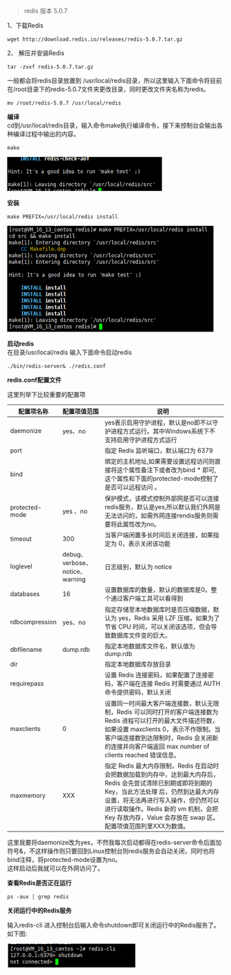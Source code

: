 > redis 版本 5.0.7

1、下载Redis

```
wget http://download.redis.io/releases/redis-5.0.7.tar.gz
```

2、 解压并安装Redis

```
tar -zvxf redis-5.0.7.tar.gz
```

一般都会将redis目录放置到 /usr/local/redis目录，所以这里输入下面命令将目前在/root目录下的redis-5.0.7文件夹更改目录，同时更改文件夹名称为redis。

```
mv /root/redis-5.0.7 /usr/local/redis
```

**编译**  
cd到/usr/local/redis目录，输入命令make执行编译命令，接下来控制台会输出各种编译过程中输出的内容。

```
make
```

![](../../images/linux/redis/redis1.png)

**安装**

```
make PREFIX=/usr/local/redis install
```

![](../../images/linux/redis/redis2.png)

**启动redis**  
在目录/usr/local/redis 输入下面命令启动redis

```
./bin/redis-server& ./redis.conf
```

**redis.conf配置文件**

这里列举下比较重要的配置项

配置项名称 | 配置项值范围 | 说明
----|----|----
daemonize | yes、no | yes表示启用守护进程，默认是no即不以守护进程方式运行。其中Windows系统下不支持启用守护进程方式运行
port |  | 指定 Redis 监听端口，默认端口为 6379
bind |  | 绑定的主机地址,如果需要设置远程访问则直接将这个属性备注下或者改为bind * 即可,这个属性和下面的protected-mode控制了是否可以远程访问 。
protected-mode | yes 、no | 保护模式，该模式控制外部网是否可以连接redis服务，默认是yes,所以默认我们外网是无法访问的，如需外网连接rendis服务则需要将此属性改为no。
timeout | 300 | 当客户端闲置多长时间后关闭连接，如果指定为 0，表示关闭该功能
loglevel | debug、verbose、notice、warning | 日志级别，默认为 notice
databases | 16 | 设置数据库的数量，默认的数据库是0。整个通过客户端工具可以看得到
rdbcompression | yes、no | 指定存储至本地数据库时是否压缩数据，默认为 yes，Redis 采用 LZF 压缩，如果为了节省 CPU 时间，可以关闭该选项，但会导致数据库文件变的巨大。
dbfilename | dump.rdb | 指定本地数据库文件名，默认值为 dump.rdb
dir	 |  | 指定本地数据库存放目录
requirepass |  | 设置 Redis 连接密码，如果配置了连接密码，客户端在连接 Redis 时需要通过 AUTH <password> 命令提供密码，默认关闭
maxclients | 0 | 设置同一时间最大客户端连接数，默认无限制，Redis 可以同时打开的客户端连接数为 Redis 进程可以打开的最大文件描述符数，如果设置 maxclients 0，表示不作限制。当客户端连接数到达限制时，Redis 会关闭新的连接并向客户端返回 max number of clients reached 错误信息。
maxmemory | XXX <bytes> | 指定 Redis 最大内存限制，Redis 在启动时会把数据加载到内存中，达到最大内存后，Redis 会先尝试清除已到期或即将到期的 Key，当此方法处理 后，仍然到达最大内存设置，将无法再进行写入操作，但仍然可以进行读取操作。Redis 新的 vm 机制，会把 Key 存放内存，Value 会存放在 swap 区。配置项值范围列里XXX为数值。

这里我要将daemonize改为yes，不然我每次启动都得在redis-server命令后面加符号&，不这样操作则只要回到Linux控制台则redis服务会自动关闭，同时也将bind注释，将protected-mode设置为no。  
这样启动后我就可以在外网访问了。

**查看Redis是否正在运行**

```
ps -aux | grep redis
```

**关闭运行中的Redis服务**

输入redis-cli 进入控制台后输入命令shutdown即可关闭运行中的Redis服务了。如下图:

![](../../images/linux/redis/redis3.png)